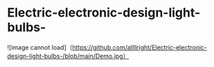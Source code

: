 # Electric-electronic-design-light-bulbs-
![image cannot load]（https://github.com/allllright/Electric-electronic-design-light-bulbs-/blob/main/Demo.jpg）
